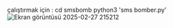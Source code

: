 çalıştırmak için : 
cd smsbomb
python3 'sms bomber.py'
![Ekran görüntüsü 2025-02-27 215212](https://github.com/user-attachments/assets/78c4c4df-db09-4ced-8c5d-8d3eeb39c29e)
